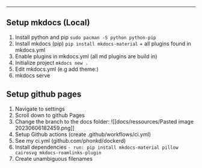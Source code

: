 ---



## Setup mkdocs (Local)

1. Install python and pip `sudo pacman -S python python-pip`
2. Install mkdocs (pip) `pip install mkdocs-material` + all plugins found in mkdocs.yml
3. Enable plugins in mkdocs.yml (all md plugins are build in)
4. Initialize project `mkdocs new .`
5. Edit mkdocs.yml (e.g add theme:)
6. mkdocs serve


## Setup github pages

1. Navigate to settings
2. Scroll down to github Pages
3. Change the branch to the docs folder:
   ![[docs/ressources/Pasted image 20230606182459.png]]
4. Setup Github actions (create .github/workflows/ci.yml)
5. See my ci.yml (github.com/phonkd/dockerd)
6. Install dependencies `- run: pip install mkdocs-material pillow cairosvg mkdocs-roamlinks-plugin`
7. Create unambiguous filenames